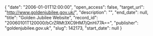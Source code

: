 {
  "date": "2006-01-01T12:00:00", 
  "open_access": false, 
  "target_url": "http://www.goldenjubilee.gov.uk/", 
  "description": "", 
  "end_date": null, 
  "title": "Golden Jubilee Website", 
  "record_id": "20060101T120000/bCrZRMt3XC9HM7jQnHi77A==", 
  "publisher": "goldenjubilee.gov.uk", 
  "slug": 142173, 
  "start_date": null
}

